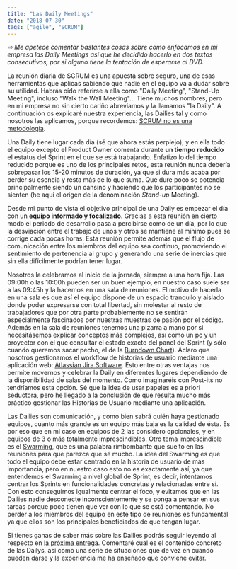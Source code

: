 ```yaml
---
title: "Las Daily Meetings"
date: "2018-07-30"
tags: ["agile", "SCRUM"]
---
```


_⇨ Me apetece comentar bastantes cosas sobre como enfocamos en mi empresa las Daily Meetings así que he decidido hacerlo en dos textos consecutivos, por si alguno tiene la tentación de esperarse al DVD._

La reunión diaria de SCRUM es una apuesta sobre seguro, una de esas herramientas que aplicas sabiendo que nadie en el equipo va a dudar sobre su utilidad. Habrás oído referirse a ella como "Daily Meeting", "Stand-Up Meeting", incluso “Walk the Wall Meeting"... Tiene muchos nombres, pero en mi empresa no sin cierto cariño abreviamos y la llamamos "la Daily". A continuación os explicaré nuestra experiencia, las Dailies tal y como nosotros las aplicamos, porque recordemos: [SCRUM no es una metodología](/scrum-no-es-una-metodologia/).

Una Daily tiene lugar cada día (sé que ahora estás perplejo), y en ella todo el equipo excepto el Product Owner comenta durante **un tiempo reducido** el estatus del Sprint en el que se está trabajando. Enfatizo lo del tiempo reducido porque es uno de los principales retos, esta reunión nunca debería sobrepasar los 15-20 minutos de duración, ya que si dura más acaba por perder su esencia y resta más de lo que suma. Que dure poco se potencia principalmente siendo un cansino y haciendo que los participantes no se sienten (he aquí el origen de la denominación _Stand-up_ Meeting).

Desde mi punto de vista el objetivo principal de una Daily es empezar el día con un **equipo informado y focalizado**. Gracias a esta reunión en cierto modo el periodo de desarrollo pasa a percibirse como de un día, por lo que la desviación entre el trabajo de unos y otros se mantiene al mínimo pues se corrige cada pocas horas. Esta reunión permite además que el flujo de comunicación entre los miembros del equipo sea continuo, promoviendo el sentimiento de pertenencia al grupo y generando una serie de inercias que sin ella difícilmente podrían tener lugar.

Nosotros la celebramos al inicio de la jornada, siempre a una hora fija. Las 09:00h o las 10:00h pueden ser un buen ejemplo, en nuestro caso suele ser a las 09:45h y la hacemos en una sala de reuniones. El motivo de hacerla en una sala es que así el equipo dispone de un espacio tranquilo y aislado donde poder expresarse con total libertad, sin molestar al resto de trabajadores que por otra parte probablemente no se sentirán especialmente fascinados por nuestras muestras de pasión por el código. Además en la sala de reuniones tenemos una pizarra a mano por si necesitásemos explicar conceptos más complejos, así como un pc y un proyector con el que consultar el estado exacto del panel del Sprint (y sólo cuando queremos sacar pecho, el de la [Burndown Chart](https://es.wikipedia.org/wiki/Burn_down_chart)). Aclaro que nosotros gestionamos el workflow de historias de usuario mediante una aplicación web: [Atlassian Jira Software](https://es.atlassian.com/software/jira). Esto entre otras ventajas nos permite movernos y celebrar la Daily en diferentes lugares dependiendo de la disponibilidad de salas del momento. Como imaginaréis con Post-its no tendríamos esta opción. Sé que la idea de usar papeles es a priori seductora, pero he llegado a la conclusión de que resulta mucho más práctico gestionar las Historias de Usuario mediante una aplicación.

Las Dailies son comunicación, y como bien sabrá quién haya gestionado equipos, cuanto más grande es un equipo más baja es la calidad de ésta. Es por eso que en mi caso en equipos de 2 las considero opcionales, y en equipos de 3 o más totalmente imprescindibles. Otro tema imprescindible es el [Swarming](https://www.dummies.com/careers/project-management/swarming-in-scrum/), que es una palabra rimbombante que suelto en las reuniones para que parezca que sé mucho. La idea del Swarming es que todo el equipo debe estar centrado en la historia de usuario de más importancia, pero en nuestro caso esto no es exactamente así, ya que entendemos el Swarming a nivel global de Sprint, es decir, intentamos centrar los Sprints en funcionalidades concretas y relacionadas entre sí. Con esto conseguimos igualmente centrar el foco, y evitamos que en las Dailies nadie desconecte inconscientemente y se ponga a pensar en sus tareas porque poco tienen que ver con lo que se está comentando. No perder a los miembros del equipo en este tipo de reuniones es fundamental ya que ellos son los principales beneficiados de que tengan lugar.

Si tienes ganas de saber más sobre las Dailies podrás seguir leyendo al respecto en [la próxima entrega](/algo-mas-sobre-las-daily-meetings/). Comentaré cual es el contenido concreto de las Dailys, así como una serie de situaciones que de vez en cuando pueden darse y la experiencia me ha enseñado que conviene evitar.
